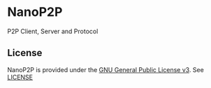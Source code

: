 # NanoP2P
P2P Client, Server and Protocol

## License
NanoP2P is provided under the <a href="https://www.gnu.org/licenses/gpl.html">GNU General Public License v3</a>. See [LICENSE](LICENSE)
